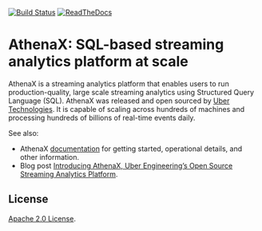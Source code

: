 [![Build Status][ci-img]][ci] [![ReadTheDocs][doc-img]][doc]

# AthenaX: SQL-based streaming analytics platform at scale

AthenaX is a streaming analytics platform that enables users to run production-quality, large scale streaming analytics using Structured Query Language (SQL). AthenaX was released and open sourced by [Uber Technologies][ubeross]. It is capable of scaling across hundreds of machines and processing hundreds of billions of real-time events daily.

See also:

  * AthenaX [documentation][doc] for getting started, operational details, and other information.
  * Blog post [Introducing AthenaX, Uber Engineering’s Open Source Streaming Analytics Platform](https://eng.uber.com/athenax/).


## License
[Apache 2.0 License](./LICENSE).

[doc-img]: https://readthedocs.org/projects/athenax/badge/?version=latest
[doc]: http://athenax.readthedocs.org/en/latest/
[ci-img]: https://travis-ci.org/jaegertracing/jaeger.svg?branch=master
[ci]: https://travis-ci.org/uber/AthenaX
[ubeross]: http://uber.github.io

